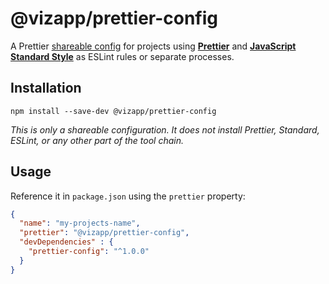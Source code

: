 # @vizapp/prettier-config

A Prettier [shareable config](https://prettier.io/docs/en/configuration.html#sharing-configurations )
for projects using **[Prettier](https://prettier.io/ )** and 
**[JavaScript Standard Style](https://standardjs.com/ )** as ESLint rules or
separate processes.

## Installation

```
npm install --save-dev @vizapp/prettier-config
```

_This is only a shareable configuration. It does not install Prettier, Standard,
ESLint, or any other part of the tool chain._

## Usage

Reference it in `package.json` using the `prettier` property:

```json
{
  "name": "my-projects-name",
  "prettier": "@vizapp/prettier-config",
  "devDependencies" : {
    "prettier-config": "^1.0.0"
  }
}
```

<!-- 
If you don't want to use `package.json`, you can use any of the supported
extensions to export a string:

```jsonc
// `.prettierrc.json`
"prettier-config"
```

```javascript
// `prettier.config.js` or `.prettierrc.js`
module.exports = 'prettier-config'
```

## Extending Shared Configurations

This configuration is not intended to be changed, but if you have a setup where
modification is required, it is possible. Prettier does not offer an "extends"
mechanism as you might be familiar from tools such as ESLint.

To extend a configuration you will need to:

1.  Import/Require this sharable config from within your own configuration. This
    means you must be using a JavaScript version of a Prettier configuration
    file.
2.  Extend your modification on top of the shared config using something like
    **[Object destructuring](https://developer.mozilla.org/en-US/docs/Web/JavaScript/Reference/Operators/Destructuring_assignment )**,
    **[Object.assign()](https://developer.mozilla.org/en-US/docs/Web/JavaScript/Reference/Global_Objects/Object/assign )**,
    or **[lodash.merge()](https://lodash.com/docs/4.17.11#merge )**
3.  Export the modified configuration

> Prettier uses [cosmiconfig](https://github.com/davidtheclark/cosmiconfig) for
> configuration file support. This means you can configure prettier via:
> 
> - A `.prettierrc` file, written in YAML or JSON, with optional extensions: `.yaml/.yml/.json`.
> - A `.prettierrc.toml` file, written in TOML (the `.toml` extension is _required_).
> - A `prettier.config.js` or `.prettierrc.js` file that exports an object.
> - A `"prettier"` key in your `package.json` file.
> 
> ...
> 
> **Sharing configurations**
> 
> > Note: This method does **not** offer a way to _extend_ the configuration to
> > overwrite some properties from the shared configuration. If you need to do
> > that, import the file in a `.prettierrc.js` file and export the
> > modifications, e.g:
> >
> > ```js
> > module.exports = {
> >   ...require("@company/prettier-config"),
> >   semi: false
> > };
> > ```
> 
> _source: <https://github.com/prettier/prettier/blob/cacaa92a3f0acf9618f54cd60c9b36b37744dbde/docs/configuration.md>_

For example, if you need to change it so that semicolons are required:

```javascript
// `prettier.config.js` or `.prettierrc.js`
const prettierConfigStandard = require('prettier-config-standard')
const merge = require('lodash.merge')

const modifiedConfig = merge(
  {},
  prettierConfigStandard,
  {
    semi: true,
    // ... other modified settings here
  }
)

module.exports = modifiedConfig
```
 -->